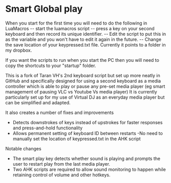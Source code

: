 # Smart Global play


When you start for the first time you will need to do the following in LuaMacros
-- start the luamacros script
-- press a key on your second keyboard and then record its unique identifier. 
	-- Edit the script to put this in as the variable and you won't have to edit it again in the future. 
-- Change the save location of your keypressed.txt file. Currently it points to a folder in my dropbox.

If you want the scripts to run when you start the PC then you will need to copy the shortcuts to your "startup" folder.

This is a fork of Taran VH's 2nd keyboard script but set up more neatly in GitHub and specifically designed for using a second keyboard as a media controller which is able to play or pause any pre-set media player (eg smart management of pausing VLC vs Youtube Vs media player)
It is currently particularly set up for my use of Virtual DJ as an everyday media player but can be simplified and adapted.

It also creates a number of fixes and improvements

 - Detects downstrokes of keys instead of upstrokes for faster responses and press-and-hold functionality
 - Allows permanent setting of keyboard ID between restarts
 -No need to manually set the location of keypressed.txt in the AHK script
 
 Notable changes
 - The smart play key detects whether sound is playing and prompts the user to restart play from the last media player.
 - Two AHK scripts are required to allow sound monitoring to happen while retaining control of volume and other hotkeys.
 
 
 